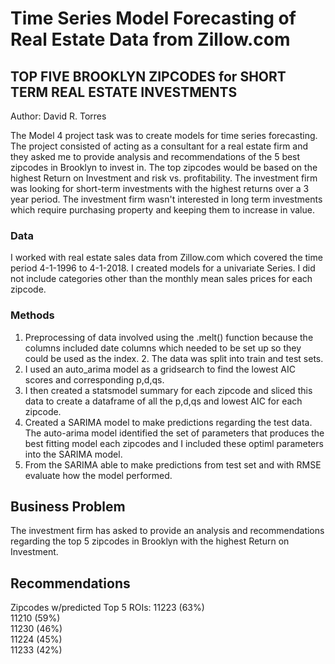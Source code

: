 # Time Series Model Forecasting of Real Estate Data from Zillow.com
## **TOP FIVE BROOKLYN ZIPCODES for SHORT TERM REAL ESTATE INVESTMENTS** 

Author:  David R. Torres

The Model 4 project task was to create models for time series forecasting.  The project consisted of acting as a consultant for a real estate firm and they asked me to provide analysis and recommendations of the 5 best zipcodes in Brooklyn to invest in.  The top zipcodes would be based on the highest Return on Investment and risk vs. profitability. The investment firm was looking for short-term investments with the highest returns over a 3 year period. The investment firm wasn't interested in long term investments which require purchasing property and keeping them to increase in value.

### **Data**
I worked with real estate sales data from Zillow.com which covered the time period 4-1-1996 to 4-1-2018.  I created models for a univariate Series.  I did not include categories other than the monthly mean sales prices for each zipcode. 

### **Methods**
1. Preprocessing of data involved using the .melt() function because the columns included date columns which needed to be set up so they could be used as the index.  2. The data was split into train and test sets.
3. I used an auto_arima model as a gridsearch to find the lowest AIC scores and corresponding p,d,qs.  
4. I then created a statsmodel summary for each zipcode and sliced this data to create a dataframe of all the p,d,qs and lowest AIC for each zipcode.
5. Created a SARIMA model to make predictions regarding the test data.  The auto-arima model identified the set of parameters that produces the best fitting model each zipcodes and I included these optiml parameters into the SARIMA model.  
6. From the SARIMA able to make predictions from test set and with RMSE evaluate how the model performed.

## **Business Problem**
The investment firm has asked to provide an analysis and recommendations regarding the top 5 zipcodes in Brooklyn with the highest Return on Investment. 

## **Recommendations**
Zipcodes w/predicted Top 5 ROIs:
11223 (63%)<br>
11210 (59%)<br>
11230 (46%)<br>
11224 (45%)<br>
11233 (42%)<br>

